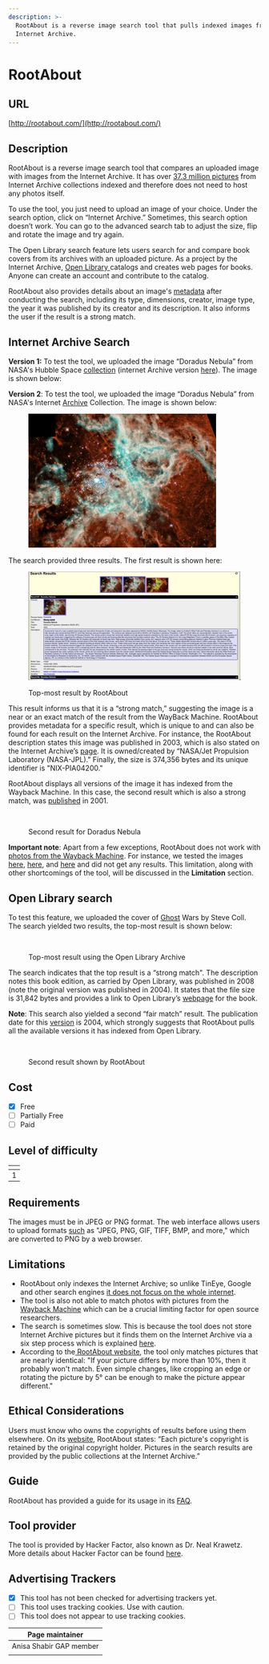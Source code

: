 ```yaml
---
description: >-
  RootAbout is a reverse image search tool that pulls indexed images from the
  Internet Archive.
---
```


# RootAbout

## URL

[http://rootabout.com/](http://rootabout.com/)

## Description

RootAbout is a reverse image search tool that compares an uploaded image with images from the Internet Archive. It has over [37.3 million pictures](https://rootabout.com/faq.php#What%20has%20RootAbout%20indexed) from Internet Archive collections indexed and therefore does not need to host any photos itself.&#x20;

To use the tool, you just need to upload an image of your choice. Under the search option, click on “Internet Archive.” Sometimes, this search option doesn’t work. You can go to the advanced search tab to adjust the size, flip and rotate the image and try again.

The Open Library search feature lets users search for and compare book covers from its archives with an uploaded picture. As a project by the Internet Archive, [Open Library ](https://openlibrary.org/)catalogs and creates web pages for books. Anyone can create an account and contribute to the catalog.

RootAbout also provides details about an image's [metadata](https://rootabout.com/faq.php#What%20is%20RootAbout) after conducting the search, including its type, dimensions, creator, image type, the year it was published by its creator and its description. It also informs the user if the result is a strong match.

## Internet Archive Search

**Version 1:** To test the tool, we uploaded the image “Doradus Nebula” from NASA's Hubble Space [collection](https://hubblesite.org/contents/media/images/2001/21/1080-Image.html) (internet Archive version [here](https://archive.org/details/NIX-PIA04200)). The image is shown below:

**Version 2**: To test the tool, we uploaded the image “Doradus Nebula” from NASA's Internet [Archive](https://archive.org/details/NIX-PIA04200) Collection. The image is shown below:

<figure><img src=".gitbook/assets/root 5.jpg" alt="" width="375"><figcaption></figcaption></figure>

The search provided three results. The first result is shown here:&#x20;

<figure><img src=".gitbook/assets/Root About search result.png" alt=""><figcaption><p>Top-most result by RootAbout</p></figcaption></figure>

This result informs us that it is a “strong match,” suggesting the image is a near or an exact match of the result from the WayBack Machine. RootAbout provides metadata for a specific result, which is unique to and can also be found for each result on the Internet Archive. For instance, the RootAbout description states this image was published in 2003, which is also stated on the Internet Archive’s [page](https://archive.org/details/NIX-PIA04200). It is owned/created by “NASA/Jet Propulsion Laboratory (NASA-JPL)." Finally, the size is 374,356 bytes and its unique identifier is "NIX-PIA04200."

RootAbout displays all versions of the image it has indexed from the Wayback Machine. In this case, the second result which is also a strong match, was [published](https://archive.org/details/PLAN-PIA04200) in 2001.

<figure><img src=".gitbook/assets/Screenshot 2025-01-19 at 6.25.42 PM.png" alt=""><figcaption><p>Second result for Doradus Nebula</p></figcaption></figure>

**Important note**: Apart from a few exceptions, RootAbout does not work with [photos from the Wayback Machine](https://rootabout.com/faq.php#What%20has%20RootAbout%20indexed). For instance, we tested the images [here](https://archive.org/details/dr_future-map-of-the-world-10902000), [here](https://archive.org/details/speed-1970_20220823_1758), and [here](https://archive.org/details/contact_fingerlakes1_5381) and did not get any results. This limitation, along with other shortcomings of the tool, will be discussed in the **Limitation** section.

## **Open Library search**

To test this feature, we uploaded the cover of [Ghost](https://www.penguinrandomhouse.com/books/292947/ghost-wars-by-steve-coll/) Wars by Steve Coll. The search yielded two results, the top-most result is shown below:&#x20;

<figure><img src=".gitbook/assets/Screenshot 2025-01-19 at 4.34.53 PM.png" alt=""><figcaption><p>Top-most result using the Open Library Archive</p></figcaption></figure>

The search indicates that the top result is a “strong match". The description notes this book edition, as carried by Open Library, was published in 2008 (note the original version was published in 2004). It states that the file size is 31,842 bytes and provides a link to Open Library’s [webpage](https://openlibrary.org/books/OL24251547M/Ghost_Wars) for the book.&#x20;

**Note**: This search also yielded a second “fair match” result. The publication date for this [version](https://openlibrary.org/books/OL7361460M/Ghost_Wars) is 2004, which strongly suggests that RootAbout pulls all the available versions it has indexed from Open Library.&#x20;

<figure><img src=".gitbook/assets/Screenshot 2025-01-19 at 4.49.28 PM.png" alt=""><figcaption><p>Second result shown by RootAbout</p></figcaption></figure>

## Cost

* [x] Free
* [ ] Partially Free
* [ ] Paid

## Level of difficulty

<table><thead><tr><th data-type="rating" data-max="5"></th></tr></thead><tbody><tr><td>1</td></tr></tbody></table>

## Requirements

The images must be in JPEG or PNG format.  The web interface allows users to upload formats [such](https://rootabout.com/faq.php) as "JPEG, PNG, GIF, TIFF, BMP, and more," which are converted to PNG by a web browser.

## Limitations

* RootAbout only indexes the Internet Archive; so unlike TinEye, Google and other search engines [it does not focus on the whole internet](https://rootabout.com/faq.php#Why%20doesnt%20my%20image%20match).&#x20;
* The tool is also not able to match photos with pictures from the [Wayback Machine](https://bellingcat.gitbook.io/toolkit/more/all-tools/internet-archive) which can be a crucial limiting factor for open source researchers.
* The search is sometimes slow. This is because the tool does not store Internet Archive pictures but it finds them on the Internet Archive via a six step process which is explained [here](https://rootabout.com/faq.php#Why%20is%20RootAbout%20sometimes%20slow).
* According to the[ RootAbout website](https://rootabout.com/faq.php#What%20kinds%20of%20pictures%20will%20match), the tool only matches pictures that are nearly identical: "If your picture differs by more than 10%, then it probably won't match. Even simple changes, like cropping an edge or rotating the picture by 5° can be enough to make the picture appear different."&#x20;

## Ethical Considerations

Users must know who owns the copyrights of results before using them elsewhere. On its [website](https://rootabout.com/faq.php), RootAbout states: “Each picture's copyright is retained by the original copyright holder. Pictures in the search results are provided by the public collections at the Internet Archive.”

## Guide

RootAbout has provided a guide for its usage in its [FAQ](https://rootabout.com/faq.php).

## Tool provider

The tool is provided by Hacker Factor, also known as Dr. Neal Krawetz. More details about Hacker Factor can be found [here](https://www.hackerfactor.com/about.php).

## Advertising Trackers

* [x] This tool has not been checked for advertising trackers yet.
* [ ] This tool uses tracking cookies. Use with caution.
* [ ] This tool does not appear to use tracking cookies.

| Page maintainer         |
| ----------------------- |
| Anisa Shabir GAP member |
|                         |
